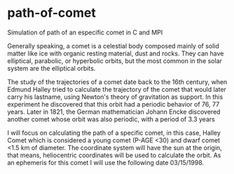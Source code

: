 # path-of-comet

Simulation of path of an especific comet in C and MPI

Generally speaking, a comet is a celestial body composed mainly of solid matter like ice with organic resting material, dust and rocks. They can have elliptical, parabolic, or hyperbolic orbits, but the most common in the solar system are the elliptical orbits.

The study of the trajectories of a comet date back to the 16th century, when Edmund Halley tried to calculate the trajectory of the comet that would later carry his lastname, using Newton's theory of gravitation as support. In this experiment he discovered that this orbit had a periodic behavior of 76, 77 years. Later in 1821, the German mathematician Johann Encke discovered another comet whose orbit was also periodic, with a period of 3.3 years

I will focus on calculating the path of a specific comet, in this case, Halley Comet which is considered a young comet (P-AGE <30) and dwarf comet <1.5 km of diameter. The coordinate system will have the sun at the origin, that means, heliocentric coordinates will be used to calculate the orbit. As an ephemeris for this comet I will use the following date 03/15/1998.
